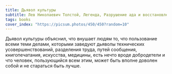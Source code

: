 ```yaml
---
title: Дьявол культуры
subtitle: Лев Николаевич Толстой, Легенда, Разрушение ада и восстановление его
tags: books
cover_index: "https://picsum.photos/450/450?random=10"
---
```



Дьявол культуры объяснил, что внушает людям то, что пользование всеми теми делами, которыми заведуют дьяволы технических усовершенствований, разделения труда, путей сообщения, книгопечатания, искусства, медицины, есть нечто вроде добродетели и что человек, пользующийся всем этим, может быть вполне доволен собой и не стараться быть лучше.
